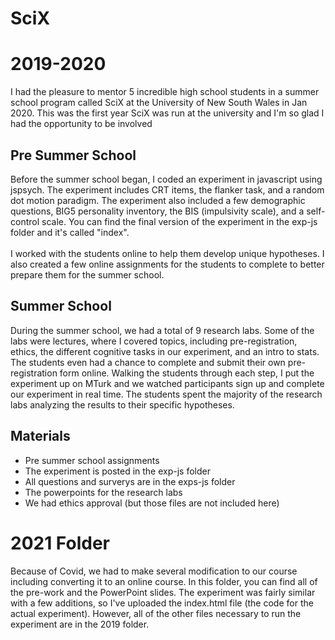 # SciX 

# 2019-2020
I had the pleasure to mentor 5 incredible high school students in a summer school program called SciX at the University of New South Wales in Jan 2020. This was the first year SciX was run at the university and I'm so glad I had the opportunity to be involved

## Pre Summer School
Before the summer school began, I coded an experiment in javascript using jspsych. The experiment includes CRT items, the flanker task, and a random dot motion paradigm.
The experiment also included a few demographic questions, BIG5 personality inventory, the BIS (impulsivity scale), and a self-control scale.
You can find the final version of the experiment in the exp-js folder and it's called "index". <br><br>
I worked with the students online to help them develop unique hypotheses. 
I also created a few online assignments for the students to complete to better prepare them for the summer school. <br>

## Summer School
During the summer school, we had a total of 9 research labs. Some of the labs were lectures, where I covered topics, including pre-registration, ethics, the different cognitive tasks in our experiment, and an intro to stats. 
The students even had a chance to complete and submit their own pre-registration form online.
Walking the students through each step, I put the experiment up on MTurk and we watched participants sign up and complete our experiment in real time. 
The students spent the majority of the research labs analyzing the results to their specific hypotheses. <br>

## Materials 
- Pre summer school assignments
- The experiment is posted in the exp-js folder
- All questions and surverys are in the exps-js folder
- The powerpoints for the research labs 
- We had ethics approval (but those files are not included here)

# 2021 Folder
Because of Covid, we had to make several modification to our course including converting it to an online course. In this folder, you can find all of the pre-work and the PowerPoint slides. The experiment was fairly similar with a few additions, so I've uploaded the index.html file (the code for the actual experiment). However, all of the other files necessary to run the experiment are in the 2019 folder.
